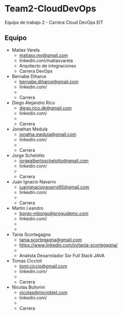 # Team2-CloudDevOps
Equipo de trabajo 2 - Carrera Cloud DevOps EIT

## **Equipo**
- Matias Varela
  - matiasv.mv@gmail.com
  - linkedin.com/matiasvarela
  - Arquitecto de integraciones
  - Carrera DevOps
- Bernabe Diharce
  - bernabe.diharce@gmail.com
  - linkedin.com/
  - 
  - Carrera 
- Diego Alejandro Rico
  - diego.rico.dk@gmail.com
  - linkedin.com/
  - 
  - Carrera 
- Jonathan Medula
  - jonatha.medula@gmail.com
  - linkedin.com/
  - 
  - Carrera 
- Jorge Schelotto
  - jorgealbertoschelotto@gmail.com
  - linkedin.com/
  - 
  - Carrera 
- Juan Ignacio Navarro
  - juanignacionavarro95@gmail.com
  - linkedin.com/
  - 
  - Carrera 
- Martin Leandro
  - borgo-mborgo@proguidemc.com
  - linkedin.com/
  - 
  - 
- Tania Scortegagna
  - tania.scortegagna@gmail.com
  - https://www.linkedin.com/in/tania-scortegagna/
  - 
  - Analista Desarrolador Ssr Full Stack JAVA 
- Tomas Ciccioli
  - tomi.ciccio@gmail.com
  - linkedin.com/
  - 
  - Carrera 
- Nicolas Bullorini
  - nicolas@microblet.com
  - linkedin.com/
  - 
  - Carrera 
